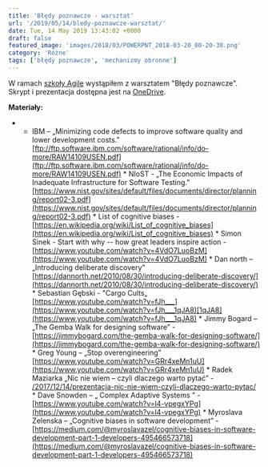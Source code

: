 ```yaml
---
title: 'Błędy poznawcze - warsztat'
url: '/2019/05/14/bledy-poznawcze-warsztat/'
date: Tue, 14 May 2019 13:43:02 +0000
draft: false
featured_image: 'images/2018/03/POWERPNT_2018-03-20_00-20-38.png'
category: 'Różne'
tags: ['błędy poznawcze', 'mechanizmy obronne']
---
```


W ramach [szkoły Agile](https://szkolaagile.graosens.org.pl/) wystąpiłem z warsztatem "Błędy poznawcze". Skrypt i prezentacja dostępna jest na [OneDrive](https://1drv.ms/p/s!AjEySs0anBSPg6NQF6ZrV8WigFVNBA).

**Materiały:**

 *    *   IBM – „Minimizing code defects to improve software quality and lower development costs.” [ftp://ftp.software.ibm.com/software/rational/info/do-more/RAW14109USEN.pdf](ftp://ftp.software.ibm.com/software/rational/info/do-more/RAW14109USEN.pdf)
     *   NIoST - „The Economic Impacts of Inadequate Infrastructure for Software Testing.” [https://www.nist.gov/sites/default/files/documents/director/planning/report02-3.pdf](https://www.nist.gov/sites/default/files/documents/director/planning/report02-3.pdf)
     *   List of cognitive biases - [https://en.wikipedia.org/wiki/List_of_cognitive_biases](https://en.wikipedia.org/wiki/List_of_cognitive_biases)
     *   Simon Sinek - Start with why -- how great leaders inspire action - [https://www.youtube.com/watch?v=4VdO7LuoBzM](https://www.youtube.com/watch?v=4VdO7LuoBzM)
     *   Dan north – „Introducing deliberate discovery” [https://dannorth.net/2010/08/30/introducing-deliberate-discovery/](https://dannorth.net/2010/08/30/introducing-deliberate-discovery/)
     *   Sebastian Gębski - "Cargo Cults„ [https://www.youtube.com/watch?v=fJh___](https://www.youtube.com/watch?v=fJh___1qJA8)[1qJA8](https://www.youtube.com/watch?v=fJh___1qJA8)
     *   Jimmy Bogard – „The Gemba Walk for designing software” -  [https://jimmybogard.com/the-gemba-walk-for-designing-software/](https://jimmybogard.com/the-gemba-walk-for-designing-software/)
     *   Greg Young – „Stop overengineering” [https://www.youtube.com/watch?v=GRr4xeMn1uU](https://www.youtube.com/watch?v=GRr4xeMn1uU)
     *   Radek Maziarka „Nic nie wiem – czyli dlaczego warto pytać” - [/2017/12/14/prezentacja-nic-nie-wiem-czyli-dlaczego-warto-pytac/](/2017/12/14/prezentacja-nic-nie-wiem-czyli-dlaczego-warto-pytac/)
     *   Dave Snowden – „ Complex Adaptive Systems ” - [https://www.youtube.com/watch?v=l4-vpegxYPg](https://www.youtube.com/watch?v=l4-vpegxYPg)
     *   Myroslava Zelenska – „Cognitive biases in software development” - [https://medium.com/@myroslavazel/cognitive-biases-in-software-development-part-1-developers-495466573718](https://medium.com/@myroslavazel/cognitive-biases-in-software-development-part-1-developers-495466573718)